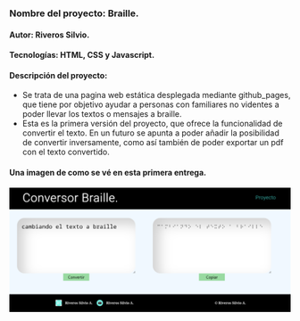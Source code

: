 ### Nombre del proyecto: Braille.
#### Autor: Riveros Silvio.
#### Tecnologías: HTML, CSS y Javascript.

#### Descripción del proyecto:
- Se trata de una pagina web estática desplegada mediante github_pages, que tiene por objetivo ayudar a personas con familiares no videntes a poder llevar los textos o mensajes a braille.
- Esta es la primera versión del proyecto, que ofrece la funcionalidad de convertir el texto. En un futuro se apunta a poder añadir la posibilidad de convertir inversamente, como así también de poder exportar un pdf con el texto convertido.

#### Una imagen de como se vé en esta primera entrega.
![imagen_proyecto_braille](image.png)